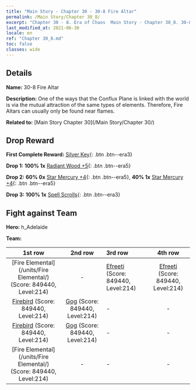 ```yaml
---
title: "Main Story - Chapter 30 - 30-8 Fire Altar"
permalink: /Main Story/Chapter 30_8/
excerpt: "Chapter 30 - 8. Era of Chaos  Main Story - Chapter 30_8. 30-8 Fire Altar"
last_modified_at: 2021-06-30
locale: en
ref: "Chapter 30_8.md"
toc: false
classes: wide
---
```


## Details

 **Name:** 30-8 Fire Altar

 **Description:** One of the ways that the Conflux Plane is linked with the world is via the mutual attraction of the same types of elements. Therefore, Fire Altars can usually only be found near flames.

 **Related to:** [Main Story Chapter 30](/Main Story/Chapter 30/)

## Drop Reward

 **First Complete Reward:** [Silver Key](/Items/con_693/){: .btn .btn--era3}

 **Drop 1:** **100% 1x** [Radiant Wood +5](/Items/mat_97/){: .btn .btn--era5}

 **Drop 2:** **60% 0x** [Star Mercury +4](/Items/mat_91/){: .btn .btn--era5}, **40% 1x** [Star Mercury +4](/Items/mat_91/){: .btn .btn--era5}

 **Drop 3:** **100% 1x** [Spell Scrolls](/Items/con_694/){: .btn .btn--era3}


## Fight against Team
 **Hero:** h_Adelaide

 **Team:**


  | 1st row | 2nd row | 3rd row | 4th row |
  |:----:|:----:|:----|:----:|
  | [Fire Elemental](/units/Fire Elemental/) (Score: 849440, Level:214)  | - | [Efreeti](/units/Efreeti/) (Score: 849440, Level:214)  | [Efreeti](/units/Efreeti/) (Score: 849440, Level:214)  |
  | [Firebird](/units/Firebird/) (Score: 849440, Level:214)  | [Gog](/units/Gog/) (Score: 849440, Level:214)  | - | - |
  | [Firebird](/units/Firebird/) (Score: 849440, Level:214)  | [Gog](/units/Gog/) (Score: 849440, Level:214)  | - | - |
  | [Fire Elemental](/units/Fire Elemental/) (Score: 849440, Level:214)  | - | - | - |


